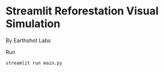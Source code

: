 # Streamlit Reforestation Visual Simulation
By Earthshot Labs

Run
```console
streamlit run main.py
```